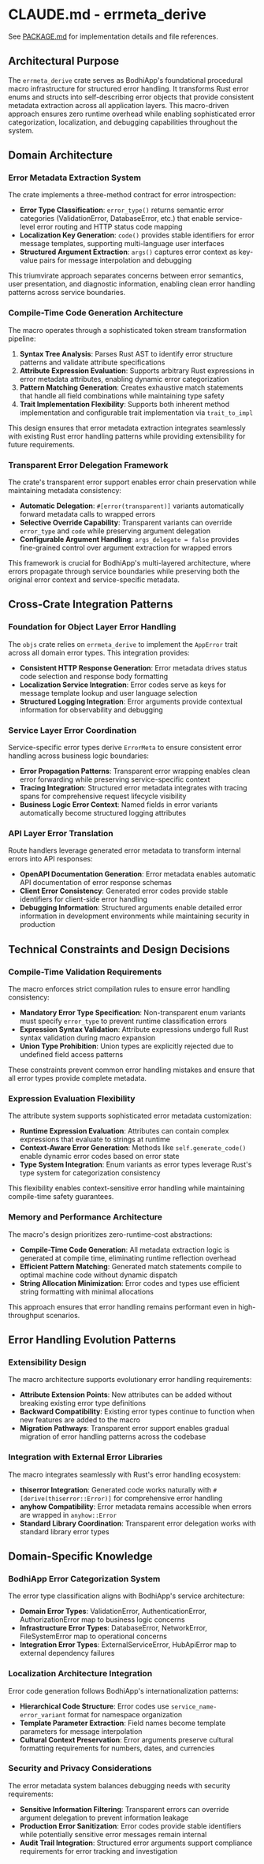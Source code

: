 # CLAUDE.md - errmeta_derive

See [PACKAGE.md](./PACKAGE.md) for implementation details and file references.

## Architectural Purpose

The `errmeta_derive` crate serves as BodhiApp's foundational procedural macro infrastructure for structured error handling. It transforms Rust error enums and structs into self-describing error objects that provide consistent metadata extraction across all application layers. This macro-driven approach ensures zero runtime overhead while enabling sophisticated error categorization, localization, and debugging capabilities throughout the system.

## Domain Architecture

### Error Metadata Extraction System

The crate implements a three-method contract for error introspection:

- **Error Type Classification**: `error_type()` returns semantic error categories (ValidationError, DatabaseError, etc.) that enable service-level error routing and HTTP status code mapping
- **Localization Key Generation**: `code()` provides stable identifiers for error message templates, supporting multi-language user interfaces
- **Structured Argument Extraction**: `args()` captures error context as key-value pairs for message interpolation and debugging

This triumvirate approach separates concerns between error semantics, user presentation, and diagnostic information, enabling clean error handling patterns across service boundaries.

### Compile-Time Code Generation Architecture

The macro operates through a sophisticated token stream transformation pipeline:

1. **Syntax Tree Analysis**: Parses Rust AST to identify error structure patterns and validate attribute specifications
2. **Attribute Expression Evaluation**: Supports arbitrary Rust expressions in error metadata attributes, enabling dynamic error categorization
3. **Pattern Matching Generation**: Creates exhaustive match statements that handle all field combinations while maintaining type safety
4. **Trait Implementation Flexibility**: Supports both inherent method implementation and configurable trait implementation via `trait_to_impl`

This design ensures that error metadata extraction integrates seamlessly with existing Rust error handling patterns while providing extensibility for future requirements.

### Transparent Error Delegation Framework

The crate's transparent error support enables error chain preservation while maintaining metadata consistency:

- **Automatic Delegation**: `#[error(transparent)]` variants automatically forward metadata calls to wrapped errors
- **Selective Override Capability**: Transparent variants can override `error_type` and `code` while preserving argument delegation
- **Configurable Argument Handling**: `args_delegate = false` provides fine-grained control over argument extraction for wrapped errors

This framework is crucial for BodhiApp's multi-layered architecture, where errors propagate through service boundaries while preserving both the original error context and service-specific metadata.

## Cross-Crate Integration Patterns

### Foundation for Object Layer Error Handling

The `objs` crate relies on `errmeta_derive` to implement the `AppError` trait across all domain error types. This integration provides:

- **Consistent HTTP Response Generation**: Error metadata drives status code selection and response body formatting
- **Localization Service Integration**: Error codes serve as keys for message template lookup and user language selection
- **Structured Logging Integration**: Error arguments provide contextual information for observability and debugging

### Service Layer Error Coordination

Service-specific error types derive `ErrorMeta` to ensure consistent error handling across business logic boundaries:

- **Error Propagation Patterns**: Transparent error wrapping enables clean error forwarding while preserving service-specific context
- **Tracing Integration**: Structured error metadata integrates with tracing spans for comprehensive request lifecycle visibility
- **Business Logic Error Context**: Named fields in error variants automatically become structured logging attributes

### API Layer Error Translation

Route handlers leverage generated error metadata to transform internal errors into API responses:

- **OpenAPI Documentation Generation**: Error metadata enables automatic API documentation of error response schemas
- **Client Error Consistency**: Generated error codes provide stable identifiers for client-side error handling
- **Debugging Information**: Structured arguments enable detailed error information in development environments while maintaining security in production

## Technical Constraints and Design Decisions

### Compile-Time Validation Requirements

The macro enforces strict compilation rules to ensure error handling consistency:

- **Mandatory Error Type Specification**: Non-transparent enum variants must specify `error_type` to prevent runtime classification errors
- **Expression Syntax Validation**: Attribute expressions undergo full Rust syntax validation during macro expansion
- **Union Type Prohibition**: Union types are explicitly rejected due to undefined field access patterns

These constraints prevent common error handling mistakes and ensure that all error types provide complete metadata.

### Expression Evaluation Flexibility

The attribute system supports sophisticated error metadata customization:

- **Runtime Expression Evaluation**: Attributes can contain complex expressions that evaluate to strings at runtime
- **Context-Aware Error Generation**: Methods like `self.generate_code()` enable dynamic error codes based on error state
- **Type System Integration**: Enum variants as error types leverage Rust's type system for categorization consistency

This flexibility enables context-sensitive error handling while maintaining compile-time safety guarantees.

### Memory and Performance Architecture

The macro's design prioritizes zero-runtime-cost abstractions:

- **Compile-Time Code Generation**: All metadata extraction logic is generated at compile time, eliminating runtime reflection overhead
- **Efficient Pattern Matching**: Generated match statements compile to optimal machine code without dynamic dispatch
- **String Allocation Minimization**: Error codes and types use efficient string formatting with minimal allocations

This approach ensures that error handling remains performant even in high-throughput scenarios.

## Error Handling Evolution Patterns

### Extensibility Design

The macro architecture supports evolutionary error handling requirements:

- **Attribute Extension Points**: New attributes can be added without breaking existing error type definitions
- **Backward Compatibility**: Existing error types continue to function when new features are added to the macro
- **Migration Pathways**: Transparent error support enables gradual migration of error handling patterns across the codebase

### Integration with External Error Libraries

The macro integrates seamlessly with Rust's error handling ecosystem:

- **thiserror Integration**: Generated code works naturally with `#[derive(thiserror::Error)]` for comprehensive error handling
- **anyhow Compatibility**: Error metadata remains accessible when errors are wrapped in `anyhow::Error`
- **Standard Library Coordination**: Transparent error delegation works with standard library error types

## Domain-Specific Knowledge

### BodhiApp Error Categorization System

The error type classification aligns with BodhiApp's service architecture:

- **Domain Error Types**: ValidationError, AuthenticationError, AuthorizationError map to business logic concerns
- **Infrastructure Error Types**: DatabaseError, NetworkError, FileSystemError map to operational concerns
- **Integration Error Types**: ExternalServiceError, HubApiError map to external dependency failures

### Localization Architecture Integration

Error code generation follows BodhiApp's internationalization patterns:

- **Hierarchical Code Structure**: Error codes use `service_name-error_variant` format for namespace organization
- **Template Parameter Extraction**: Field names become template parameters for message interpolation
- **Cultural Context Preservation**: Error arguments preserve cultural formatting requirements for numbers, dates, and currencies

### Security and Privacy Considerations

The error metadata system balances debugging needs with security requirements:

- **Sensitive Information Filtering**: Transparent errors can override argument delegation to prevent information leakage
- **Production Error Sanitization**: Error codes provide stable identifiers while potentially sensitive error messages remain internal
- **Audit Trail Integration**: Structured error arguments support compliance requirements for error tracking and investigation